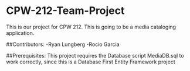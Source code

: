 # CPW-212-Team-Project
This is our project for CPW 212. This is going to be a media cataloging application.

##Contributors:
  -Ryan Lungberg
  -Rocio Garcia

##Prerequisites:
  This project requires the Database script MediaDB.sql to work correctly, since this is a Database First Entity Framework project
